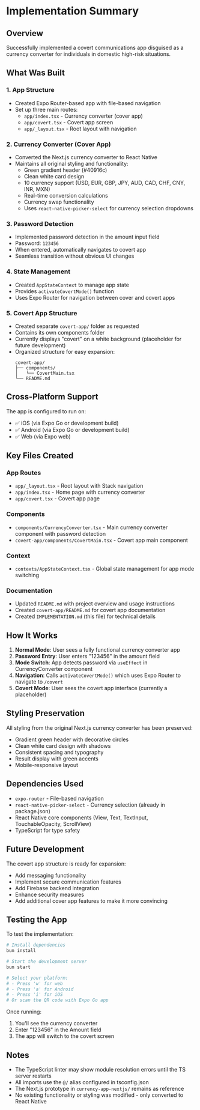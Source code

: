 # Implementation Summary

## Overview
Successfully implemented a covert communications app disguised as a currency converter for individuals in domestic high-risk situations.

## What Was Built

### 1. App Structure
- Created Expo Router-based app with file-based navigation
- Set up three main routes:
  - `app/index.tsx` - Currency converter (cover app)
  - `app/covert.tsx` - Covert app screen
  - `app/_layout.tsx` - Root layout with navigation

### 2. Currency Converter (Cover App)
- Converted the Next.js currency converter to React Native
- Maintains all original styling and functionality:
  - Green gradient header (#40916c)
  - Clean white card design
  - 10 currency support (USD, EUR, GBP, JPY, AUD, CAD, CHF, CNY, INR, MXN)
  - Real-time conversion calculations
  - Currency swap functionality
  - Uses `react-native-picker-select` for currency selection dropdowns

### 3. Password Detection
- Implemented password detection in the amount input field
- Password: `123456`
- When entered, automatically navigates to covert app
- Seamless transition without obvious UI changes

### 4. State Management
- Created `AppStateContext` to manage app state
- Provides `activateCovertMode()` function
- Uses Expo Router for navigation between cover and covert apps

### 5. Covert App Structure
- Created separate `covert-app/` folder as requested
- Contains its own components folder
- Currently displays "covert" on a white background (placeholder for future development)
- Organized structure for easy expansion:
  ```
  covert-app/
  ├── components/
  │   └── CovertMain.tsx
  └── README.md
  ```

## Cross-Platform Support
The app is configured to run on:
- ✅ iOS (via Expo Go or development build)
- ✅ Android (via Expo Go or development build)
- ✅ Web (via Expo web)

## Key Files Created

### App Routes
- `app/_layout.tsx` - Root layout with Stack navigation
- `app/index.tsx` - Home page with currency converter
- `app/covert.tsx` - Covert app page

### Components
- `components/CurrencyConverter.tsx` - Main currency converter component with password detection
- `covert-app/components/CovertMain.tsx` - Covert app main component

### Context
- `contexts/AppStateContext.tsx` - Global state management for app mode switching

### Documentation
- Updated `README.md` with project overview and usage instructions
- Created `covert-app/README.md` for covert app documentation
- Created `IMPLEMENTATION.md` (this file) for technical details

## How It Works

1. **Normal Mode**: User sees a fully functional currency converter app
2. **Password Entry**: User enters "123456" in the amount field
3. **Mode Switch**: App detects password via `useEffect` in CurrencyConverter component
4. **Navigation**: Calls `activateCovertMode()` which uses Expo Router to navigate to `/covert`
5. **Covert Mode**: User sees the covert app interface (currently a placeholder)

## Styling Preservation
All styling from the original Next.js currency converter has been preserved:
- Gradient green header with decorative circles
- Clean white card design with shadows
- Consistent spacing and typography
- Result display with green accents
- Mobile-responsive layout

## Dependencies Used
- `expo-router` - File-based navigation
- `react-native-picker-select` - Currency selection (already in package.json)
- React Native core components (View, Text, TextInput, TouchableOpacity, ScrollView)
- TypeScript for type safety

## Future Development
The covert app structure is ready for expansion:
- Add messaging functionality
- Implement secure communication features
- Add Firebase backend integration
- Enhance security measures
- Add additional cover app features to make it more convincing

## Testing the App

To test the implementation:

```bash
# Install dependencies
bun install

# Start the development server
bun start

# Select your platform:
# - Press 'w' for web
# - Press 'a' for Android
# - Press 'i' for iOS
# Or scan the QR code with Expo Go app
```

Once running:
1. You'll see the currency converter
2. Enter "123456" in the Amount field
3. The app will switch to the covert screen

## Notes
- The TypeScript linter may show module resolution errors until the TS server restarts
- All imports use the `@/` alias configured in tsconfig.json
- The Next.js prototype in `currency-app-nextjs/` remains as reference
- No existing functionality or styling was modified - only converted to React Native

